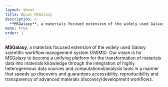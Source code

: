 ```yaml
---
layout: about
title: About MSGalaxy
description: >
  **MSGalaxy**, a materials focused extension of the widely used Galaxy scientific workflow management system (SWMS).
menu: true
order: 1
---
```


**MSGalaxy**, a materials focused extension of the widely used Galaxy scientific workflow management system (SWMS). Our
vision is for MSGalaxy to become a unifying platform for the transformation of materials data into
materials knowledge through the integration of highly heterogeneous data sources and
computational/analysis tools in a manner that speeds up discovery and guarantees accessibility,
reproducibility and transparency of advanced materials discovery/development workflows.


